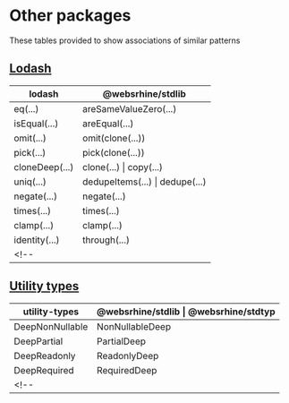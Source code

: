 # Other packages
These tables provided to show associations of similar patterns

## [Lodash](https://www.npmjs.com/package/lodash)
| lodash          | @websrhine/stdlib                      |
| --------------- | -------------------------------------- |
| eq(...)         | areSameValueZero(...)                  |
| isEqual(...)    | areEqual(...)                          |
| omit(...)       | omit(clone(...))                       |
| pick(...)       | pick(clone(...))                       |
| cloneDeep(...)  | clone(...) \| copy(...)                |
| uniq(...)       | dedupeItems(...) \| dedupe(...)        |
| negate(...)     | negate(...)                            |
| times(...)      | times(...) | timesMap(...)             |
| clamp(...)      | clamp(...) | clampNumber(...)          |
| identity(...)   | through(...)                           |
<!-- |                 |                                        | -->

## [Utility types](https://www.npmjs.com/package/utility-types)
| utility-types   | @websrhine/stdlib \| @websrhine/stdtyp |
| --------------- | -------------------------------------- |
| DeepNonNullable | NonNullableDeep                        |
| DeepPartial     | PartialDeep                            |
| DeepReadonly    | ReadonlyDeep                           |
| DeepRequired    | RequiredDeep                           |
<!-- |                 |                                        | -->
